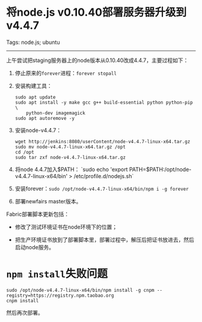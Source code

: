 # 将node.js v0.10.40部署服务器升级到v4.4.7
Tags: node.js; ubuntu

------

上午尝试把staging服务器上的node版本从0.10.40改成4.4.7，主要过程如下：

1. 停止原来的`forever`进程：`forever stopall`

1. 安装构建工具：

    ```
    sudo apt update
    sudo apt install -y make gcc g++ build-essential python python-pip \
        python-dev imagemagick
    sudo apt autoremove -y
    ```

1. 安装node-v4.4.7：

    ```
    wget http://jenkins:8080/userContent/node-v4.4.7-linux-x64.tar.gz
    sudo mv node-v4.4.7-linux-x64.tar.gz /opt
    cd /opt
    sudo tar zxf node-v4.4.7-linux-x64.tar.gz
    ```

1. 将node 4.4.7加入$PATH：
   `sudo echo 'export PATH=$PATH:/opt/node-v4.4.7-linux-x64/bin' > /etc/profile.d/nodejs.sh`

1. 安装forever：`sudo /opt/node-v4.4.7-linux-x64/bin/npm i -g forever`

1. 部署newfairs master版本。

Fabric部署脚本更新包括：

* 修改了测试环境证书在node环境下的位置；

* 把生产环境证书放到了部署脚本里，部署过程中，解压后把证书放进去，然后启动node服务。


# `npm install`失败问题

```
sudo /opt/node-v4.4.7-linux-x64/bin/npm install -g cnpm --registry=https://registry.npm.taobao.org
cnpm install
```
然后再次部署。
